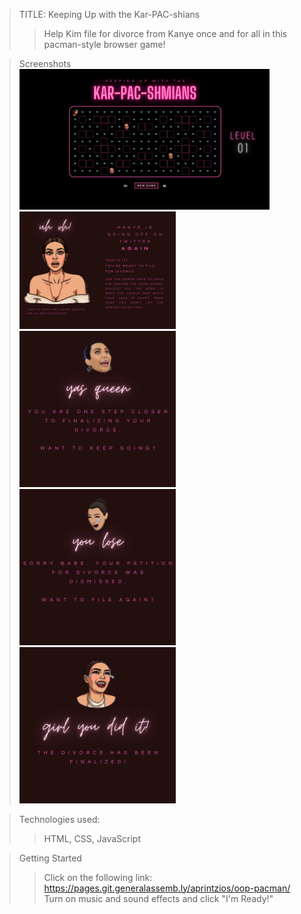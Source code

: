>TITLE: Keeping Up with the Kar-PAC-shians
>>Help Kim file for divorce from Kanye once and for all in this pacman-style browser game!


>Screenshots <br>
    <img src="./img/gamePlay.png" width="400"> <br>
    <img src="./img/overlayStart.png" width="250">
    <img src="./img/overlayWin.png" width="250">
    <img src="./img/overlayLose.png" width="250">
    <img src="./img/overlayFinal.png" width="250">



>Technologies used:
>> HTML, CSS, JavaScript

>Getting Started
>>Click on the following link: https://pages.git.generalassemb.ly/aprintzios/oop-pacman/ <br>
>>Turn on music and sound effects and click "I'm Ready!"